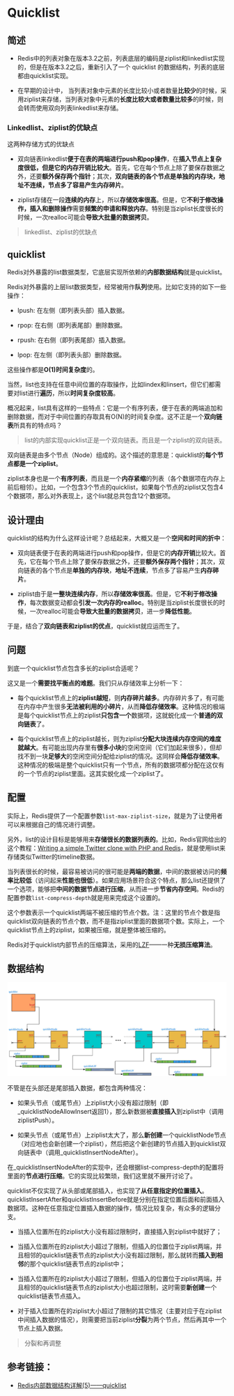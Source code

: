 # Quicklist

## 简述

- Redis中的列表对象在版本3.2之前，列表底层的编码是ziplist和linkedlist实现的，但是在版本3.2之后，重新引入了一个 quicklist 的数据结构，列表的底层都由quicklist实现。

- 在早期的设计中， 当列表对象中元素的长度比较小或者数量**比较少**的时候，采用ziplist来存储，当列表对象中元素的**长度比较大或者数量比较多**的时候，则会转而使用双向列表linkedlist来存储。

### Linkedlist、ziplist的优缺点
这两种存储方式的优缺点

- 双向链表linkedlist**便于在表的两端进行push和pop操作**，在**插入节点上复杂度很低，但是它的内存开销比较大**。首先，它在每个节点上除了要保存数据之外，还要**额外保存两个指针**；其次，**双向链表的各个节点是单独的内存块，地址不连续，节点多了容易产生内存碎片**。
- ziplist存储在一段**连续的内存**上，所以**存储效率很高**。但是，它**不利于修改操作，插入和删除操作**需要**频繁的申请和释放内存**。特别是当ziplist长度很长的时候，一次realloc可能会**导致大批量的数据拷贝**。

  [简述]: https://juejin.im/post/5df9df506fb9a0160b6380f5

> linkedlist、ziplist的优缺点

## quicklist

Redis对外暴露的list数据类型，它底层实现所依赖的**内部数据结构**就是quicklist。

Redis对外暴露的上层list数据类型，经常被用作**队列**使用。比如它支持的如下一些操作：

- lpush: 在左侧（即列表头部）插入数据。

- rpop: 在右侧（即列表尾部）删除数据。

- rpush: 在右侧（即列表尾部）插入数据。

- lpop: 在左侧（即列表头部）删除数据。

这些操作都是**O(1)时间复杂度**的。

当然，list也支持在任意中间位置的存取操作，比如lindex和linsert，但它们都需要对list进行**遍历**，所以**时间复杂度较高**。

概况起来，list具有这样的一些特点：它是一个有序列表，便于在表的两端追加和删除数据，而对于中间位置的存取具有O(N)的时间复杂度。这不正是一个**双向链表**所具有的特点吗？

> list的内部实现quicklist正是一个双向链表。而且是一个ziplist的双向链表。

双向链表是由多个节点（Node）组成的。这个描述的意思是：quicklist的**每个节点都是一个ziplist**。

ziplist本身也是一个**有序列表**，而且是一个**内存紧缩**的列表（各个数据项在内存上前后相邻）。比如，一个包含3个节点的quicklist，如果每个节点的ziplist又包含4个数据项，那么对外表现上，这个list就总共包含12个数据项。

## 设计理由
[](#bookmark)
quicklist的结构为什么这样设计呢？总结起来，大概又是一个**空间和时间的折中**：

- 双向链表便于在表的两端进行push和pop操作，但是它的**内存开销**比较大。首先，它在每个节点上除了要保存数据之外，还要**额外保存两个指针**；其次，双向链表的各个节点是**单独的内存块**，**地址不连续**，节点多了容易产生**内存碎片**。

- ziplist由于是**一整块连续内存**，所以**存储效率很高**。但是，它**不利于修改操作**，每次数据变动都会**引发一次内存的realloc**。特别是当ziplist长度很长的时候，一次realloc可能会**导致大批量的数据拷贝**，进一步**降低性能**。

于是，结合了**双向链表和ziplist的优点**，quicklist就应运而生了。

## 问题

到底一个quicklist节点包含多长的ziplist合适呢？

这又是一个**需要找平衡点的难题**。我们只从存储效率上分析一下：

- 每个quicklist节点上的**ziplist越短**，则**内存碎片越多**。内存碎片多了，有可能在内存中产生很多**无法被利用的小碎片**，从而**降低存储效率**。这种情况的极端是每个quicklist节点上的ziplist**只包含一个**数据项，这就蜕化成一个**普通的双向链表**了。

- 每个quicklist节点上的ziplist越长，则为ziplist**分配大块连续内存空间的难度就越大**。有可能出现内存里有**很多小块**的空闲空间（它们加起来很多），但却找不到一块**足够大**的空闲空间分配给ziplist的情况。这同样会**降低存储效率**。这种情况的极端是整个quicklist只有一个节点，所有的数据项都分配在这仅有的一个节点的ziplist里面。这其实蜕化成一个ziplist了。

## 配置
实际上，Redis提供了一个配置参数`list-max-ziplist-size`，就是为了让使用者可以来根据自己的情况进行调整。

另外，list的设计目标是能够用来**存储很长的数据列表的**。比如，Redis官网给出的这个教程：[Writing a simple Twitter clone with PHP and Redis](http://redis.io/topics/twitter-clone)，就是使用list来存储类似Twitter的timeline数据。

当列表很长的时候，最容易被访问的很可能是**两端的数据**，中间的数据被访问的**频率比较低**（访问起来**性能也很低**）。如果应用场景符合这个特点，那么list还提供了一个选项，能够把**中间的数据节点进行压缩**，从而进一步**节省内存空间**。Redis的配置参数`list-compress-depth`就是用来完成这个设置的。

这个参数表示一个quicklist两端不被压缩的节点个数。注：这里的节点个数是指quicklist双向链表的节点个数，而不是指ziplist里面的数据项个数。实际上，一个quicklist节点上的ziplist，如果被压缩，就是整体被压缩的。

Redis对于quicklist内部节点的压缩算法，采用的[LZF](http://oldhome.schmorp.de/marc/liblzf.html)——一种**无损压缩算法**。

## 数据结构

![](.quicklist_images/edf5508c.png)


不管是在头部还是尾部插入数据，都包含两种情况：

- 如果头节点（或尾节点）上ziplist大小没有超过限制（即_quicklistNodeAllowInsert返回1），那么新数据被**直接插入**到ziplist中（调用ziplistPush）。

- 如果头节点（或尾节点）上ziplist太大了，那么**新创建**一个quicklistNode节点（对应地也会新创建一个ziplist），然后把这个新创建的节点插入到quicklist双向链表中（调用_quicklistInsertNodeAfter）。

在_quicklistInsertNodeAfter的实现中，还会根据list-compress-depth的配置将里面的**节点进行压缩**。它的实现比较繁琐，我们这里就不展开讨论了。

quicklist不仅实现了从头部或尾部插入，也实现了**从任意指定的位置插入**。quicklistInsertAfter和quicklistInsertBefore就是分别在指定位置后面和前面插入数据项。这种在任意指定位置插入数据的操作，情况比较复杂，有众多的逻辑分支。

- 当插入位置所在的ziplist大小没有超过限制时，直接插入到ziplist中就好了；

- 当插入位置所在的ziplist大小超过了限制，但插入的位置位于ziplist两端，并且相邻的quicklist链表节点的ziplist大小没有超过限制，那么就转而**插入到相邻**的那个quicklist链表节点的ziplist中；

- 当插入位置所在的ziplist大小超过了限制，但插入的位置位于ziplist两端，并且相邻的quicklist链表节点的ziplist大小也超过限制，这时需要**新创建**一个quicklist链表节点插入。

- 对于插入位置所在的ziplist大小超过了限制的其它情况（主要对应于在ziplist中间插入数据的情况），则需要把当前ziplist**分裂**为两个节点，然后再其中一个节点上插入数据。

> 分裂和再调整

## 参考链接：

- [Redis内部数据结构详解(5)——quicklist](https://mp.weixin.qq.com/s?__biz=MzA4NTg1MjM0Mg==&mid=2657261335&idx=1&sn=053d72a348be2e78040f3847f4092d92&scene=21#wechat_redirect)
